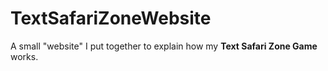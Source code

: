 # TextSafariZoneWebsite
A small "website" I put together to explain how my **Text Safari Zone Game** works.
